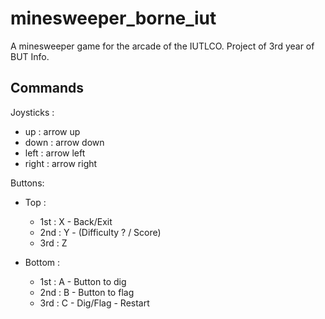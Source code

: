 # minesweeper_borne_iut

A minesweeper game for the arcade of the IUTLCO. Project of 3rd year of BUT Info.

## Commands

Joysticks :

-   up : arrow up
-   down : arrow down
-   left : arrow left
-   right : arrow right

Buttons:

-   Top :

    -   1st : X - Back/Exit
    -   2nd : Y - (Difficulty ? / Score)
    -   3rd : Z

-   Bottom :
    -   1st : A - Button to dig
    -   2nd : B - Button to flag
    -   3rd : C - Dig/Flag - Restart
